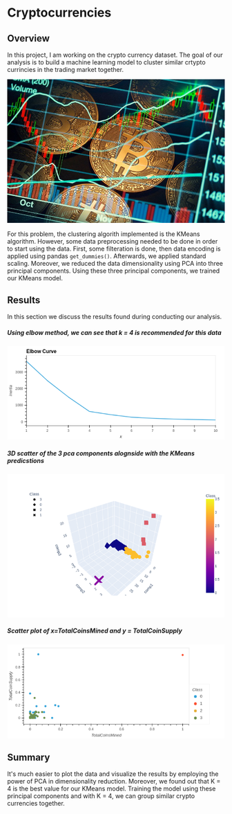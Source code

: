 # Cryptocurrencies
## Overview
In this project, I am working on the crypto currency dataset. The goal of our analysis is to build a machine learning model to cluster similar crtypto currincies in the trading market together.

![intro.jpg](intro.jpg)

For this problem, the clustering algorith implemented is the KMeans algorithm. However, some data preprocessing needed to be done in order to start using the data. First, some filteration is done, then data encoding is applied using pandas `get_dummies()`. Afterwards, we applied standard scaling. Moreover, we reduced the data dimensionality using PCA into three principal components. Using these three principal components, we trained our KMeans model.

## Results

In this section we discuss the results found during conducting our analysis.

##### Using elbow method, we can see that k = 4 is recommended for this data
![elbow.png](elbow.png)

##### 3D scatter of the 3 pca components alognside with the KMeans predicstions
![ed.png](3d.png)

##### Scatter plot of x=TotalCoinsMined and y = TotalCoinSupply
![scaled.png](scaled.png)



## Summary

It's much easier to plot the data and visualize the results by employing the power of PCA in dimensionality reduction. Moreover, we found out that K = 4 is the best value for our KMeans model. Training the model using these principal components and with K = 4, we can group similar crypto currencies together.
